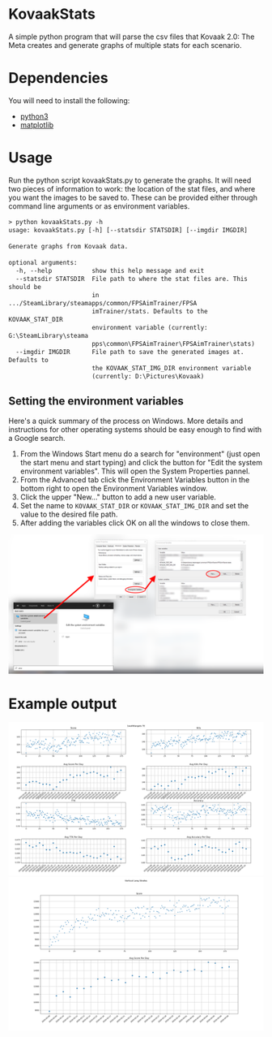 # KovaakStats
A simple python program that will parse the csv files that Kovaak 2.0: The Meta creates and generate
graphs of multiple stats for each scenario.

# Dependencies
You will need to install the following:
* [python3](https://www.python.org/downloads/)
* [matplotlib](https://matplotlib.org/users/installing.html)

# Usage
Run the python script kovaakStats.py to generate the graphs. It will need two pieces of information
to work: the location of the stat files, and where you want the images to be saved to. These can be
provided either through command line arguments or as environment variables.
```
> python kovaakStats.py -h
usage: kovaakStats.py [-h] [--statsdir STATSDIR] [--imgdir IMGDIR]

Generate graphs from Kovaak data.

optional arguments:
  -h, --help           show this help message and exit
  --statsdir STATSDIR  File path to where the stat files are. This should be
                       in .../SteamLibrary/steamapps/common/FPSAimTrainer/FPSA
                       imTrainer/stats. Defaults to the KOVAAK_STAT_DIR
                       environment variable (currently: G:\SteamLibrary\steama
                       pps\common\FPSAimTrainer\FPSAimTrainer\stats)
  --imgdir IMGDIR      File path to save the generated images at. Defaults to
                       the KOVAAK_STAT_IMG_DIR environment variable
                       (currently: D:\Pictures\Kovaak)
```

## Setting the environment variables
Here's a quick summary of the process on Windows. More details and instructions for other operating
systems should be easy enough to find with a Google search.

1. From the Windows Start menu do a search for "environment" (just open the start menu and start typing)
and click the button for "Edit the system environment variables". This will open the System Properties pannel.
2. From the Advanced tab click the Environment Variables button in the bottom right to open the
Environment Variables window.
3. Click the upper "New..." button to add a new user variable.
4. Set the name to `KOVAAK_STAT_DIR` or `KOVAAK_STAT_IMG_DIR` and set the value to the desired file path.
5. After adding the variables click OK on all the windows to close them.

![env](https://github.com/Bredgren/KovaakStats/blob/master/examples/environment_variables.png)

# Example output
![ex1](https://github.com/Bredgren/KovaakStats/blob/master/examples/1wall6targets%20TE.png)
![ex2](https://github.com/Bredgren/KovaakStats/blob/master/examples/Vertical%20Long%20Strafes.png)
